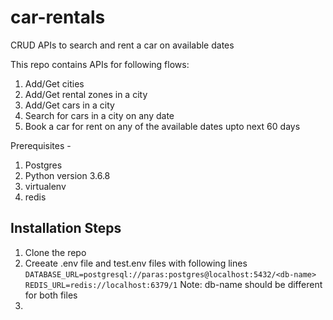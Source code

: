 # car-rentals
CRUD APIs to search and rent a car on available dates

This repo contains APIs for following flows:
1. Add/Get cities
2. Add/Get rental zones in a city
3. Add/Get cars in a city
4. Search for cars in a city on any date
5. Book a car for rent on any of the available dates upto next 60 days


Prerequisites - 
1. Postgres
2. Python version 3.6.8
3. virtualenv
4. redis


## Installation Steps
1. Clone the repo
2. Creeate .env file and test.env files with following lines
    `DATABASE_URL=postgresql://paras:postgres@localhost:5432/<db-name>`
    `REDIS_URL=redis://localhost:6379/1`
  Note: db-name should be different for both files
3. 
